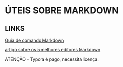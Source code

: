 # ÚTEIS SOBRE MARKDOWN





## LINKS

[Guia de comando Markdown](https://www.markdownguide.org/)

[artigo sobre os 5 melhores editores Markdown](https://kinsta.com/pt/blog/editores-markdown/)



ATENÇÃO - Typora é pago, necessita licença.